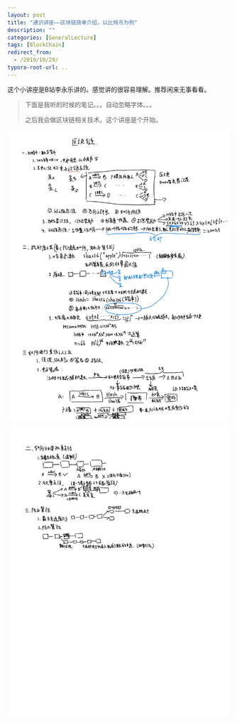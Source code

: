 ```yaml
---
layout: post
title: "通识讲座——区块链简单介绍，以比特币为例"
description: ""
categories: [GeneralLecture]
tags: [BlockChain]
redirect_from:
  - /2019/10/29/
typora-root-url: ..
---
```


这个小讲座是B站李永乐讲的。感觉讲的很容易理解。推荐闲来无事看看。



> 下面是我听的时候的笔记。。。自动忽略字体。。。
>
> 之后我会做区块链相关技术。这个讲座是个开始。

![1](/images/posts/2019-10-29/1.jpg)

![](/images/posts/2019-10-29/2.jpg)